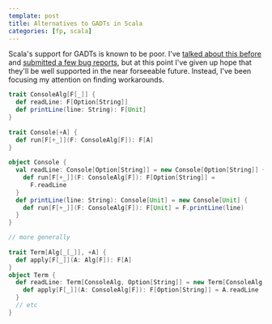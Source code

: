 ```yaml
---
template: post
title: Alternatives to GADTs in Scala
categories: [fp, scala]
---
```


Scala's support for GADTs is known to be poor. I've [talked about this before](https://gist.github.com/pchiusano/1369239) and [submitted a few bug reports](https://issues.scala-lang.org/browse/SI-6680), but at this point I've given up hope that they'll be well supported in the near forseeable future. Instead, I've been focusing my attention on finding workarounds.

~~~ Scala
trait ConsoleAlg[F[_]] {
  def readLine: F[Option[String]]
  def printLine(line: String): F[Unit]
}
 
trait Console[+A] {
  def run[F[+_]](F: ConsoleAlg[F]): F[A]
}
 
object Console {
  val readLine: Console[Option[String]] = new Console[Option[String]] {
    def run[F[+_]](F: ConsoleAlg[F]): F[Option[String]] = 
      F.readLine
  }
  def printLine(line: String): Console[Unit] = new Console[Unit] {
    def run[F[+_]](F: ConsoleAlg[F]): F[Unit] = F.printLine(line)
  }
}
~~~

~~~ Scala
// more generally
 
trait Term[Alg[_[_]], +A] {
  def apply[F[_]](A: Alg[F]): F[A]
}
object Term {
  def readLine: Term[ConsoleAlg, Option[String]] = new Term[ConsoleAlg, Option[String]] {
    def apply[F[_]](A: ConsoleAlg[F]): F[Option[String]] = A.readLine
  }
  // etc
}
~~~

